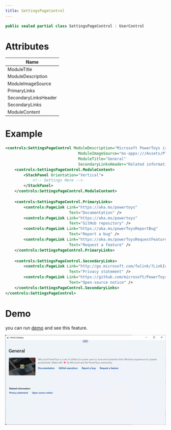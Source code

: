 ```yaml
---
title: SettingsPageControl
---
```


```cs
public sealed partial class SettingsPageControl : UserControl
```

# Attributes

| Name |
|-|
|ModuleTitle|
|ModuleDescription|
|ModuleImageSource|
|PrimaryLinks|
|SecondaryLinksHeader|
|SecondaryLinks|
|ModuleContent|

# Example

```xml
<controls:SettingsPageControl ModuleDescription="Microsoft PowerToys is a set of utilities for power users to tune and streamline their Windows experience for greater productivity. Made with 💗 by Microsoft and the PowerToys community."
                                ModuleImageSource="ms-appx:///Assets/PT.png"
                                ModuleTitle="General"
                                SecondaryLinksHeader="Related information">
    <controls:SettingsPageControl.ModuleContent>
        <StackPanel Orientation="Vertical">
            <!-- Settings Here -->
        </StackPanel>
    </controls:SettingsPageControl.ModuleContent>

    <controls:SettingsPageControl.PrimaryLinks>
        <controls:PageLink Link="https://aka.ms/powertoys"
                            Text="Documentation" />
        <controls:PageLink Link="https://aka.ms/powertoys"
                            Text="GitHub repository" />
        <controls:PageLink Link="https://aka.ms/powerToysReportBug"
                            Text="Report a bug" />
        <controls:PageLink Link="https://aka.ms/powerToysRequestFeature"
                            Text="Request a feature" />
    </controls:SettingsPageControl.PrimaryLinks>

    <controls:SettingsPageControl.SecondaryLinks>
        <controls:PageLink Link="http://go.microsoft.com/fwlink/?LinkId=521839"
                            Text="Privacy statement" />
        <controls:PageLink Link="https://github.com/microsoft/PowerToys/blob/master/NOTICE.md"
                            Text="Open-source notice" />
    </controls:SettingsPageControl.SecondaryLinks>
</controls:SettingsPageControl>
```

# Demo
you can run [demo](https://github.com/ghost1372/SettingsUI) and see this feature.

![SettingsUI](https://raw.githubusercontent.com/ghost1372/Resources/main/SettingsUI/Samples/SettingsPageControl.png)
